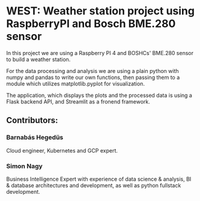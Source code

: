 # WEST: Weather station project using RaspberryPI and Bosch BME.280 sensor

In this project we are using a Raspberry PI 4 and BOSHCs' BME.280 sensor to build a weather station.

For the data processing and analysis we are using a plain python with numpy and pandas to write our own functions, then passing them to a module which utilizes matplotlib.pyplot for visualization.

The application, which displays the plots and the processed data is using a Flask backend API, and Streamlit as a fronend framework.

## Contributors:

### Barnabás Hegedüs
Cloud engineer, Kubernetes and GCP expert.

### Simon Nagy
Business Intelligence Expert with experience of data science & analysis, BI & database architectures and development, as well as python fullstack development.
